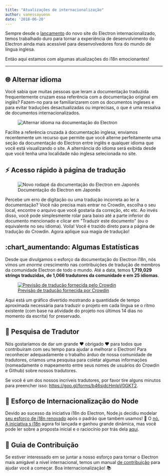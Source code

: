 ```yaml
---
title: "Atualizações de internacionalização"
author: vanessayuenn
date: '2018-06-20'
---
```


Sempre desde o [lançamento](https://electronjs.org/blog/new-website) do novo site do Electron internacionalizado, temos trabalhado duro para tornar a experiência de desenvolvimento do Electron ainda mais acessível para desenvolvedores fora do mundo de língua inglesa.

Então aqui estamos com algumas atualizações do i18n emocionantes!

---

## 🌐 Alternar idioma

Você sabia que muitas pessoas que leram a documentação traduzida frequentemente cruzam essa referência com a documentação original em inglês? Fazem-no para se familiarizarem com os documentos ingleses e para evitar traduções desactualizadas ou imprecisas, o que é uma ressalva de documentos internacionalizados.

<figure>
  <img class="screenshot" src="https://user-images.githubusercontent.com/6842965/35578586-cae629e2-05e4-11e8-9431-0278f8c2b39f.gif" alt="Alternar idioma na documentação do Electron">
</figure>

Facilite a referência cruzada à documentação inglesa, enviamos recentemente um recurso que permite que você alterne perfeitamente uma seção da documentação do Electron entre inglês e qualquer idioma que você está visualizando o site. A alternância do idioma será exibida desde que você tenha uma localidade não inglesa selecionada no site.

## ⚡ Acesso rápido à página de tradução

<figure>
  <img class="screenshot" src="https://user-images.githubusercontent.com/6842965/36511386-c32e31fc-1766-11e8-8484-7466be6a5eb0.png" alt="Novo rodapé da documentação do Electron em Japonês">
  <figcaption>Documentação do Electron em Japonês</figcaption>
</figure>

Percebe um erro de digitação ou uma tradução incorreta ao ler a documentação? Você não precisa mais entrar no Crowdin, escolha o seu local, encontre o arquivo que você gostaria da correção, etc etc. Ao invés disso, você pode simplesmente rolar para baixo até a parte inferior do documento mencionado e clicar em "Traduzir este documento" (ou o equivalente no seu idioma). Voila! Você é trazido direto para a página de tradução do Crowdin. Agora aplique sua magia de tradução!

## :chart_aumentando: Algumas Estatísticas

Desde que divulgamos o esforço da documentação do Electron i18n, nós vimos _um enorme_ crescimento nas contribuições de tradução de membros da comunidade Electron de todo o mundo. Até a data, temos **1,719,029 strings traduzidas, de 1,066 tradutores da comunidade e em 25 idiomas**.

<figure>
  <a href="https://crowdin.com/project/electron/">
    <img class="screenshot" src="https://user-images.githubusercontent.com/6842965/41649826-ca26037c-747c-11e8-9594-5ce12d2978e2.png" alt="Previsão de tradução fornecida pelo Crowdin">
    <figcaption>Previsão de tradução fornecida por Crowdin</figcaption>
  </a>
</figure>

Aqui está um gráfico divertido mostrando a quantidade de tempo aproximada necessária para traduzir o projeto em cada língua se o ritmo existente (com base na atividade do projeto nos últimos 14 dias no momento da escrita) for preservado.

## 📃 Pesquisa de Tradutor

Nós gostaríamos de dar um grande ❤️ obrigado ❤️ para todos que contribuíram com seu tempo para ajudar a melhorar o Electron! Para reconhecer adequadamente o trabalho árduo de nossa comunidade de tradutores, criamos uma pesquisa para coletar algumas informações (nomeadamente o mapeamento entre seus nomes de usuários do Crowdin e Github) sobre nossos tradutores.

Se você é um dos nossos incríveis tradutores, por favor tire alguns minutos para preencher isso: https://goo.gl/forms/b46sjdcHmlpV0GKT2.

## 🙌 Esforço de Internacionalização do Node

Devido ao sucesso da iniciativa i18n do Electron, Node.js decidiu modelar [seu esforço de i18n renovado](https://github.com/nodejs/i18n) após o padrão que também usamos! 🎉 O [nó. A iniciativa s i18n](https://github.com/nodejs/i18n) agora foi lançada e ganhou grande dinâmica, mas você pode ler sobre a proposta inicial e o raciocínio por trás dela [aqui](https://medium.com/the-node-js-collection/internationalizing-node-js-fe7761798b0a).

## 🔦 Guia de Contribuição

Se estiver interessado em se juntar a nosso esforço para tornar o Electron mais amigável a nível internacional, temos um manual [de contribuição](https://github.com/electron/i18n/blob/master/contributing.md) para ajudar você a começar. Boa internacionalização! 📚
